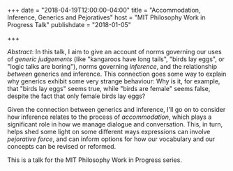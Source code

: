 +++
date = "2018-04-19T12:00:00-04:00"
title = "Accommodation, Inference, Generics and Pejoratives"
host = "MIT Philosophy Work in Progress Talk"
publishdate = "2018-01-05"

+++

*Abstract*: In this talk, I aim to give an account of norms governing our uses of *generic judgements* (like "kangaroos have long tails", "birds lay eggs", or "logic talks are boring"), norms governing *inference*, and the relationship *between* generics and inference. This connection goes some way to explain why generics exhibit some very strange behaviour: Why is it, for example, that "birds lay eggs" seems true, while "birds are female" seems false, despite the fact that only female birds lay eggs? 

Given the connection between generics and inference, I'll go on to consider how inference relates to the process of *accommodation*, which plays a significant role in how we manage dialogue and conversation. This, in turn, helps shed some light on some different ways expressions can involve *pejorative force*, and can inform options for how our vocabulary and our concepts can be revised or reformed. 


This is a talk for the MIT Philosophy Work in Progress series.